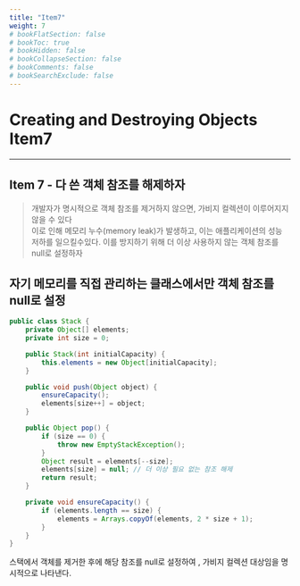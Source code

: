 ```yaml
---
title: "Item7"
weight: 7
# bookFlatSection: false
# bookToc: true
# bookHidden: false
# bookCollapseSection: false
# bookComments: false
# bookSearchExclude: false
---
```


# Creating and Destroying Objects Item7
* * *

## **Item 7 - 다 쓴 객체 참조를 해제하자**

> 개발자가 명시적으로 객체 참조를 제거하지 않으면, 가비지 컬렉션이 이루어지지 않을 수 있다   
 이로 인해 메모리 누수(memory leak)가 발생하고, 이는 애플리케이션의 성능 저하를 일으킬수있다.
이를 방지하기 위해 더 이상 사용하지 않는 객체 참조를 null로 설정하자

## **자기 메모리를 직접 관리하는 클래스에서만 객체 참조를 null로 설정**

```java
public class Stack {
    private Object[] elements;
    private int size = 0;

    public Stack(int initialCapacity) {
        this.elements = new Object[initialCapacity];
    }

    public void push(Object object) {
        ensureCapacity();
        elements[size++] = object;
    }

    public Object pop() {
        if (size == 0) {
            throw new EmptyStackException();
        }
        Object result = elements[--size];
        elements[size] = null; // 더 이상 필요 없는 참조 해제
        return result;
    }

    private void ensureCapacity() {
        if (elements.length == size) {
            elements = Arrays.copyOf(elements, 2 * size + 1);
        }
    }
}
```
스택에서 객체를 제거한 후에 해당 참조를 null로 설정하여 , 가비지 컬렉션 대상임을 명시적으로 나타낸다.

